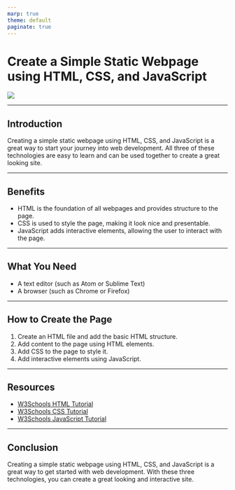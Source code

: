 ```yaml
---
marp: true
theme: default
paginate: true
---
```

# Create a Simple Static Webpage using HTML, CSS, and JavaScript

![](images/web-development.jpg)

---
## Introduction

Creating a simple static webpage using HTML, CSS, and JavaScript is a great way to start your journey into web development. All three of these technologies are easy to learn and can be used together to create a great looking site.

---
## Benefits

* HTML is the foundation of all webpages and provides structure to the page.
* CSS is used to style the page, making it look nice and presentable.
* JavaScript adds interactive elements, allowing the user to interact with the page.

---
## What You Need

* A text editor (such as Atom or Sublime Text)
* A browser (such as Chrome or Firefox)

---
## How to Create the Page

1. Create an HTML file and add the basic HTML structure.
2. Add content to the page using HTML elements.
3. Add CSS to the page to style it.
4. Add interactive elements using JavaScript.

---
## Resources

* [W3Schools HTML Tutorial](https://www.w3schools.com/html/)
* [W3Schools CSS Tutorial](https://www.w3schools.com/css/)
* [W3Schools JavaScript Tutorial](https://www.w3schools.com/js/)

---
## Conclusion

Creating a simple static webpage using HTML, CSS, and JavaScript is a great way to get started with web development. With these three technologies, you can create a great looking and interactive site.
  
